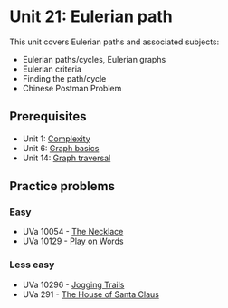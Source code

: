 # Unit 21: Eulerian path
This unit covers Eulerian paths and associated subjects:
- Eulerian paths/cycles, Eulerian graphs
- Eulerian criteria
- Finding the path/cycle
- Chinese Postman Problem

## Prerequisites
- Unit 1: [Complexity](../01-complexity)
- Unit 6: [Graph basics](../06-graph-basics)
- Unit 14: [Graph traversal](../14-graph-traversal)

## Practice problems

### Easy
- UVa 10054 - [The Necklace](https://uva.onlinejudge.org/index.php?option=com_onlinejudge&Itemid=8&category=24&page=show_problem&problem=995)
- UVa 10129 - [Play on Words](https://uva.onlinejudge.org/index.php?option=com_onlinejudge&Itemid=8&category=24&page=show_problem&problem=1070)

### Less easy
- UVa 10296 - [Jogging Trails](https://uva.onlinejudge.org/index.php?option=com_onlinejudge&Itemid=8&category=24&page=show_problem&problem=1237)
- UVa 291 - [The House of Santa Claus](https://uva.onlinejudge.org/index.php?option=com_onlinejudge&Itemid=8&category=24&page=show_problem&problem=227)
